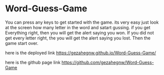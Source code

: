 # Word-Guess-Game
You can press any keys to get started with the game. its very easy just look at the screen how many letter in the word and satart gussing.
if you get Everything right, then you will get the alert saying you won.
If you did not get every letter right, the you will get the alert saying you lost.
Then the game start over.

here is the deployed link  https://gezahegnw.github.io/Word-Guess-Game/

here is the github page link https://github.com/gezahegnw/Word-Guess-Game
